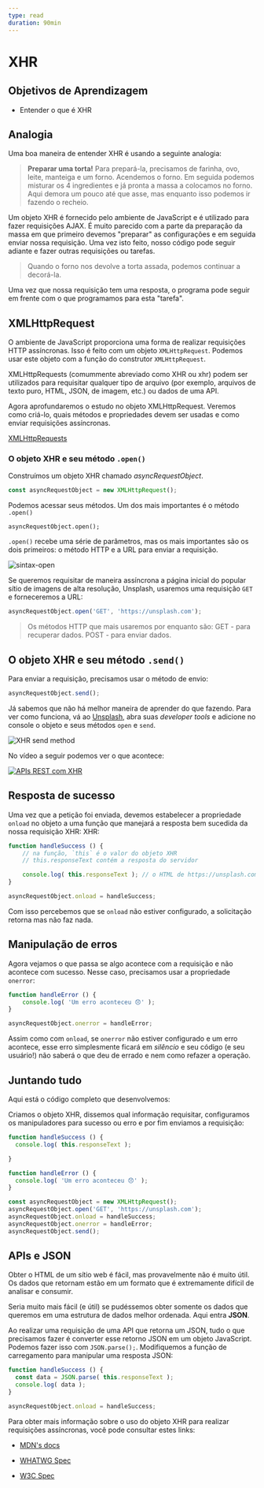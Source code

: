 ```yaml
---
type: read
duration: 90min
---
```


# XHR

## Objetivos de Aprendizagem

- Entender o que é XHR

## Analogia

Uma boa maneira de entender XHR é usando a seguinte analogia:

> **Preparar uma torta!** Para prepará-la, precisamos de farinha, ovo, leite,
> manteiga e um forno. Acendemos o forno. Em seguida podemos misturar os 4
> ingredientes e já pronta a massa a colocamos no forno. Aqui demora um pouco
> até que asse, mas enquanto isso podemos ir fazendo o recheio.

Um objeto XHR é fornecido pelo ambiente de JavaScript e é utilizado para fazer
requisições AJAX. É muito parecido com a parte da preparação da massa em que
primeiro devemos "preparar" as configurações e em seguida enviar nossa
requisição. Uma vez isto feito, nosso código pode seguir adiante e fazer outras
requisições ou tarefas.

> Quando o forno nos devolve a torta assada, podemos continuar a decorá-la.

Uma vez que nossa requisição tem uma resposta, o programa pode seguir em frente
com o que programamos para esta "tarefa".

## XMLHttpRequest

O ambiente de JavaScript proporciona uma forma de realizar requisições HTTP
assíncronas. Isso é feito com um objeto `XMLHttpRequest`. Podemos usar este
objeto com a função do construtor `XMLHttpRequest`.

XMLHttpRequests (comummente abreviado como XHR ou xhr) podem ser utilizados para
requisitar qualquer tipo de arquivo (por exemplo, arquivos de texto puro, HTML,
JSON, de imagem, etc.) ou dados de uma API.

Agora aprofundaremos o estudo no objeto XMLHttpRequest. Veremos como criá-lo,
quais métodos e propriedades devem ser usadas e como enviar requisições
assíncronas.

[XMLHttpRequests](https://www.youtube.com/watch?v=nz9S3uZE_dM)

### O objeto XHR e seu método `.open()`

Construímos um objeto XHR chamado _asyncRequestObject_.

```javascript
const asyncRequestObject = new XMLHttpRequest();
```

Podemos acessar seus métodos. Um dos mais importantes é o método `.open()`

`asyncRequestObject.open();`

`.open()` recebe uma série de parâmetros, mas os mais importantes são os dois
primeiros: o método HTTP e a URL para enviar a requisição.

![sintax-open](https://user-images.githubusercontent.com/11894994/59536886-5493fa00-8ecb-11e9-9fb2-dbf4237c6ae4.png)

Se queremos requisitar de maneira assíncrona a página inicial do popular sítio
de imagens de alta resolução, Unsplash, usaremos uma requisição `GET` e
forneceremos a URL:

```javascript
asyncRequestObject.open('GET', 'https://unsplash.com');
```

> Os métodos HTTP que mais usaremos por enquanto são: GET - para recuperar
> dados. POST - para enviar dados.

## O objeto XHR e seu método `.send()`

Para enviar a requisição, precisamos usar o método de envio:

```javascript
asyncRequestObject.send();
```

Já sabemos que não há melhor maneira de aprender do que fazendo. Para ver como
funciona, vá ao [Unsplash](https://unsplash.com), abra suas _developer tools_ e
adicione no console o objeto e seus métodos `open` e `send`.

![XHR send
method](https://user-images.githubusercontent.com/11894994/59536911-72615f00-8ecb-11e9-8e8a-5add6b412c9e.gif)

No vídeo a seguir podemos ver o que acontece:

[![APIs REST com
XHR](https://img.youtube.com/vi/ravLi7zZA7Q/0.jpg)](https://youtu.be/ravLi7zZA7Q)

## Resposta de sucesso

Uma vez que a petição foi enviada, devemos estabelecer a propriedade `onload` no
objeto a uma função que manejará a resposta bem sucedida da nossa requisição
XHR: XHR:

```javascript
function handleSuccess () {
    // na função, `this` é o valor do objeto XHR
    // this.responseText contém a resposta do servidor

    console.log( this.responseText ); // o HTML de https://unsplash.com/
}

asyncRequestObject.onload = handleSuccess;
```

Com isso percebemos que se `onload` não estiver configurado, a solicitação
retorna mas não faz nada.

## Manipulação de erros

Agora vejamos o que passa se algo acontece com a requisição e não acontece com
sucesso. Nesse caso, precisamos usar a propriedade `onerror`:

```javascript
function handleError () {
    console.log( 'Um erro aconteceu 😞' );
}

asyncRequestObject.onerror = handleError;
```

Assim como com `onload`, se `onerror` não estiver configurado e um erro
acontece, esse erro simplesmente ficará em _silêncio_ e seu código (e seu
usuário!) não saberá o que deu de errado e nem como refazer a operação.

## Juntando tudo

Aqui está o código completo que desenvolvemos:

Criamos o objeto XHR, dissemos qual informação requisitar, configuramos os
manipuladores para sucesso ou erro e por fim enviamos a requisição:

```javascript
function handleSuccess () {
  console.log( this.responseText );

}

function handleError () {
  console.log( 'Um erro aconteceu 😞' );
}

const asyncRequestObject = new XMLHttpRequest();
asyncRequestObject.open('GET', 'https://unsplash.com');
asyncRequestObject.onload = handleSuccess;
asyncRequestObject.onerror = handleError;
asyncRequestObject.send();
```

## APIs e JSON

Obter o HTML de um sítio web é fácil, mas provavelmente não é muito útil. Os
dados que retornam estão em um formato que é extremamente difícil de analisar e
consumir.

Seria muito mais fácil (e útil) se pudéssemos obter somente os dados que
queremos em uma estrutura de dados melhor ordenada. Aqui entra **JSON**.

Ao realizar uma requisição de uma API que retorna um JSON, tudo o que precisamos
fazer é converter esse retorno JSON em um objeto JavaScript. Podemos fazer isso
com `JSON.parse();`. Modifiquemos a função de carregamento para manipular uma
resposta JSON:

```javascript
function handleSuccess () {
  const data = JSON.parse( this.responseText );
  console.log( data );
}

asyncRequestObject.onload = handleSuccess;
```

Para obter mais informação sobre o uso do objeto XHR para realizar requisições
assíncronas, você pode consultar estes links:

- [MDN's
  docs](https://developer.mozilla.org/pt-BR/docs/Web/API/XMLHttpRequest/open)

- [WHATWG Spec](https://xhr.spec.whatwg.org/)

- [W3C Spec](https://www.w3.org/TR/XMLHttpRequest/)
